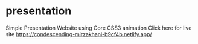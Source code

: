 # presentation
Simple Presentation Website using Core CSS3 animation
Click here for live site https://condescending-mirzakhani-b9cf4b.netlify.app/
